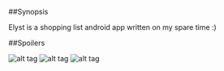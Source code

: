 ##Synopsis

Elyst is a shopping list android app written on my spare time :)

##Spoilers

![alt tag](https://pool.sybiload.com/git/elyst/elyst_1.jpg)
![alt tag](https://pool.sybiload.com/git/elyst/elyst_2.jpg)
![alt tag](https://pool.sybiload.com/git/elyst/elyst_3.jpg)
